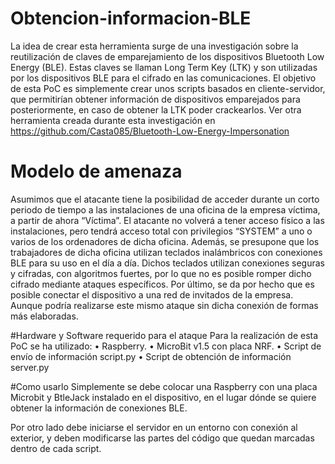 # Obtencion-informacion-BLE
La idea de crear esta herramienta surge de una investigación sobre la reutilización de claves de emparejamiento de los dispositivos Bluetooth Low Energy (BLE). Estas claves se llaman Long Term Key (LTK) y son utilizadas por los dispositivos BLE para el cifrado en las comunicaciones. El objetivo de esta PoC es simplemente crear unos scripts basados en cliente-servidor, que permitirían obtener información de dispositivos emparejados para posteriormente, en caso de obtener la LTK poder crackearlos.
Ver otra herramienta creada durante esta investigación en https://github.com/Casta085/Bluetooth-Low-Energy-Impersonation 

# Modelo de amenaza
Asumimos que el atacante tiene la posibilidad de acceder durante un corto periodo de tiempo a las instalaciones de una oficina de la empresa víctima, a partir de ahora “Víctima”. El atacante no volverá a tener acceso físico a las instalaciones, pero tendrá acceso total con privilegios “SYSTEM” a uno o varios de los ordenadores de dicha oficina.
Además, se presupone que los trabajadores de dicha oficina utilizan teclados inalámbricos con conexiones BLE para su uso en el día a día. Dichos teclados utilizan conexiones seguras y cifradas, con algoritmos fuertes, por lo que no es posible romper dicho cifrado mediante ataques específicos.
Por último, se da por hecho que es posible conectar el dispositivo a una red de invitados de la empresa. Aunque podría realizarse este mismo ataque sin dicha conexión de formas más elaboradas.

#Hardware y Software requerido para el ataque
Para la realización de esta PoC se ha utilizado:
• Raspberry.
• MicroBit v1.5 con placa NRF.
• Script de envío de información script.py
• Script de obtención de información server.py

#Como usarlo
Simplemente se debe colocar una Raspberry con una placa Microbit y BtleJack instalado en el dispositivo, en el lugar dónde se quiere obtener la información de conexiones BLE.

Por otro lado debe iniciarse el servidor en un entorno con conexión al exterior, y deben modificarse las partes del código que quedan marcadas dentro de cada script.
